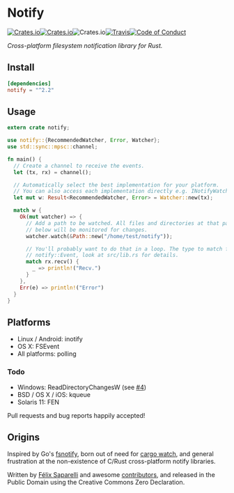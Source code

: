 # Notify

[![Crates.io](https://img.shields.io/crates/v/notify.svg?style=flat-square)](https://crates.io/crates/notify)[![Crates.io](https://img.shields.io/crates/l/notify.svg?style=flat-square)](https://creativecommons.org/publicdomain/zero/1.0/)![Crates.io](https://img.shields.io/crates/d/notify.svg?style=flat-square)[![Travis](https://img.shields.io/travis/passcod/rsnotify.svg?style=flat-square)](https://travis-ci.org/passcod/rsnotify)[![Code of Conduct](https://img.shields.io/badge/contributor-covenant-123456.svg?style=flat-square)](http://contributor-covenant.org/version/1/1/0/)

_Cross-platform filesystem notification library for Rust._

## Install

```toml
[dependencies]
notify = "^2.2"
```

## Usage

```rust
extern crate notify;

use notify::{RecommendedWatcher, Error, Watcher};
use std::sync::mpsc::channel;

fn main() {
  // Create a channel to receive the events.
  let (tx, rx) = channel();

  // Automatically select the best implementation for your platform.
  // You can also access each implementation directly e.g. INotifyWatcher.
  let mut w: Result<RecommendedWatcher, Error> = Watcher::new(tx);

  match w {
    Ok(mut watcher) => {
      // Add a path to be watched. All files and directories at that path and
      // below will be monitored for changes.
      watcher.watch(&Path::new("/home/test/notify"));

      // You'll probably want to do that in a loop. The type to match for is
      // notify::Event, look at src/lib.rs for details.
      match rx.recv() {
        _ => println!("Recv.")
      }
    },
    Err(e) => println!("Error")
  }
}
```

## Platforms

- Linux / Android: inotify
- OS X: FSEvent
- All platforms: polling

### Todo

- Windows: ReadDirectoryChangesW (see [#4](https://github.com/passcod/rsnotify/issues/4))
- BSD / OS X / iOS: kqueue
- Solaris 11: FEN

Pull requests and bug reports happily accepted!

## Origins

Inspired by Go's [fsnotify](https://github.com/go-fsnotify/fsnotify), born out
of need for [cargo watch](https://github.com/passcod/cargo-watch), and general
frustration at the non-existence of C/Rust cross-platform notify libraries.

Written by [Félix Saparelli](https://passcod.name) and awesome
[contributors](https://github.com/passcod/rsnotify/graphs/contributors),
and released in the Public Domain using the Creative Commons Zero Declaration.
